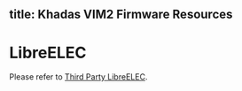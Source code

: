 title: Khadas VIM2 Firmware Resources
---

# LibreELEC
Please refer to [Third Party LibreELEC](/vim2/FirmwareThirdparty.html#LibreELEC).
